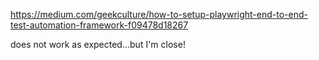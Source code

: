 https://medium.com/geekculture/how-to-setup-playwright-end-to-end-test-automation-framework-f09478d18267

does not work as expected...but I'm close!
